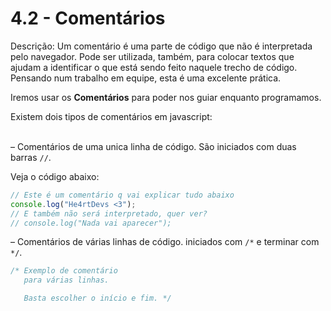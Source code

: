 # 4.2 - Comentários

Descrição: Um comentário é uma parte de código que não é interpretada pelo navegador. Pode ser utilizada, também, para colocar textos que ajudam a identificar o que está sendo feito naquele trecho de código. Pensando num trabalho em equipe, esta é uma excelente prática.

Iremos usar os **Comentários** para poder nos guiar enquanto programamos. <br>

Existem dois tipos de comentários em javascript: <br><br>

– Comentários de uma unica linha de código.
São iniciados com duas barras `//`.

Veja o código abaixo:

```javascript
// Este é um comentário q vai explicar tudo abaixo
console.log("He4rtDevs <3");
// E também não será interpretado, quer ver?
// console.log("Nada vai aparecer");
```

– Comentários de várias linhas de código.
iniciados com `/*` e terminar com `*/`.

```javascript
/* Exemplo de comentário
   para várias linhas.

   Basta escolher o início e fim. */
```
